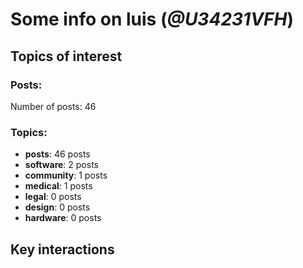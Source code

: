 # Some info on luis (_@U34231VFH_)


## Topics of interest

### Posts: 

Number of posts: 46

### Topics:

* __posts__: 46 posts
* __software__: 2 posts
* __community__: 1 posts
* __medical__: 1 posts
* __legal__: 0 posts
* __design__: 0 posts
* __hardware__: 0 posts

## Key interactions 

